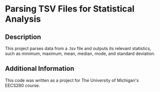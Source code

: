 # Parsing TSV Files for Statistical Analysis
## Description
This project parses data from a .tsv file and outputs its relevant statistics, such as minimum, maximum, mean, median, mode, and standard deviation. 

## Additional Information
This code was written as a project for The University of Michigan's EECS280 course.
